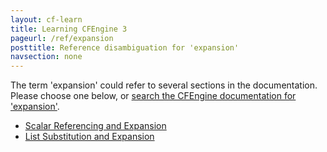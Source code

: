 ```yaml
---
layout: cf-learn
title: Learning CFEngine 3
pageurl: /ref/expansion
posttitle: Reference disambiguation for 'expansion'
navsection: none
---
```


The term 'expansion' could refer to several sections in the documentation. Please choose one below, or
[search the CFEngine documentation for 'expansion'](http://cfengine.com/docs/3.5/search.html?q=expansion).

- [Scalar Referencing and Expansion](http://cfengine.com/docs/3.5/manuals-language-concepts-variables.html#scalar-referencing-and-expansion)
- [List Substitution and Expansion](http://cfengine.com/docs/3.5/manuals-language-concepts-variables.html#list-substitution-and-expansion)

